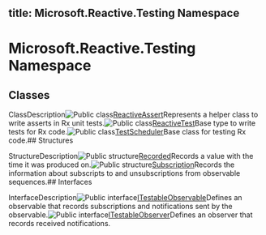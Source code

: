 title: Microsoft.Reactive.Testing Namespace
---
# Microsoft.Reactive.Testing Namespace

## Classes

ClassDescription![Public class](https://reactiveui.net/assets/img/Hh212009.pubclass(en-us,VS.103).gif "Public class")[ReactiveAssert](../ReactiveAssert/ReactiveAssert.md)Represents a helper class to write asserts in Rx unit tests.![Public class](https://reactiveui.net/assets/img/Hh212009.pubclass(en-us,VS.103).gif "Public class")[ReactiveTest](../ReactiveTest/ReactiveTest.md)Base type to write tests for Rx code.![Public class](https://reactiveui.net/assets/img/Hh212009.pubclass(en-us,VS.103).gif "Public class")[TestScheduler](../TestScheduler/TestScheduler.md)Base class for testing Rx code.## Structures

StructureDescription![Public structure](https://reactiveui.net/assets/img/Hh212009.pubstructure(en-us,VS.103).gif "Public structure")[Recorded<T>](../Recorded/Recorded(T).md)Records a value with the time it was produced on.![Public structure](https://reactiveui.net/assets/img/Hh212009.pubstructure(en-us,VS.103).gif "Public structure")[Subscription](../Subscription/Subscription.md)Records the information about subscripts to and unsubscriptions from observable sequences.## Interfaces

InterfaceDescription![Public interface](https://reactiveui.net/assets/img/Hh212009.pubinterface(en-us,VS.103).gif "Public interface")[ITestableObservable<T>](../ITestableObservable/ITestableObservable(T).md)Defines an observable that records subscriptions and notifications sent by the observable.![Public interface](https://reactiveui.net/assets/img/Hh212009.pubinterface(en-us,VS.103).gif "Public interface")[ITestableObserver<T>](../ITestableObserver/ITestableObserver(T).md)Defines an observer that records received notifications.




